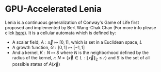 # GPU-Accelerated Lenia

Lenia is a continuous generalization of Conway's Game of Life first proposed and implemented by Bert Wang-Chak Chan (For more info please click [here](https://chakazul.github.io/lenia.html)). It is a cellular automata which is defined by:
- A scalar field, $A: \vec{x} \mapsto [0, 1]$, which is set in a Euclidean space, $L$
- A growth function, $G: [0, 1] \mapsto [-1, 1]$
- And a kernel, $K: N \mapsto S$ where $N$ is the neighborhood defined by the radius of the kernel, $r$: $N = \{ \vec{x} \in L: \|\vec{x}\|_{2} \leq r\}$ and $S$ is the set of all possible states of $A(\vec{x})$

